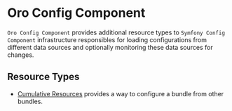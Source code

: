 Oro Config Component
====================

`Oro Config Component` provides additional resource types to `Symfony Config Component` infrastructure responsibles for loading configurations from different data sources and optionally monitoring these data sources for changes.

Resource Types
--------------

 - [Cumulative Resources](./Resources/doc/cumulative_resources.md) provides a way to configure a bundle from other bundles.
